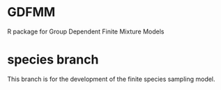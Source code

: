 # GDFMM
R package for Group Dependent Finite Mixture Models

# species branch
This branch is for the development of the finite species sampling model. 
